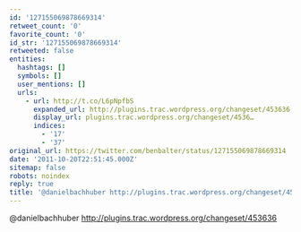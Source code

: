 ```yaml
---
id: '127155069878669314'
retweet_count: '0'
favorite_count: '0'
id_str: '127155069878669314'
retweeted: false
entities:
  hashtags: []
  symbols: []
  user_mentions: []
  urls:
    - url: http://t.co/L6pNpfbS
      expanded_url: http://plugins.trac.wordpress.org/changeset/453636
      display_url: plugins.trac.wordpress.org/changeset/4536…
      indices:
        - '17'
        - '37'
original_url: https://twitter.com/benbalter/status/127155069878669314
date: '2011-10-20T22:51:45.000Z'
sitemap: false
robots: noindex
reply: true
title: '@danielbachhuber http://plugins.trac.wordpress.org/changeset/453636'
---
```


@danielbachhuber http://plugins.trac.wordpress.org/changeset/453636